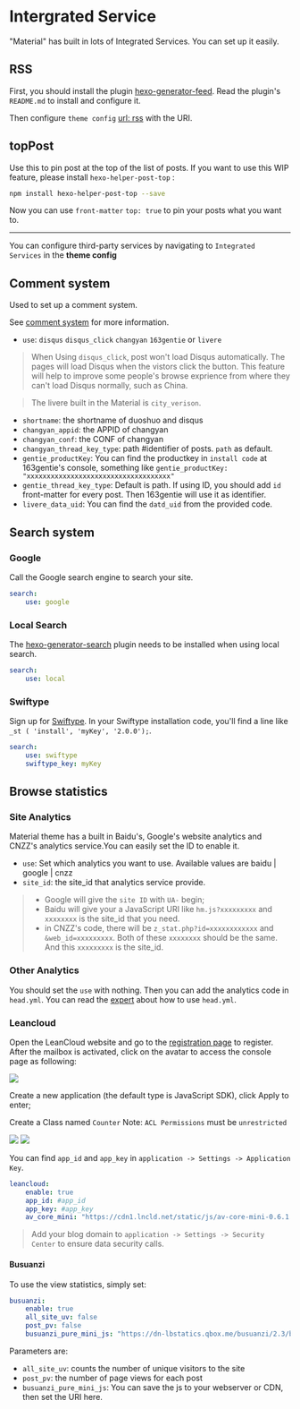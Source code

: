 # Intergrated Service

"Material" has built in lots of Integrated Services. You can set up it easily.

## RSS

First, you should install the plugin [hexo-generator-feed](https://github.com/hexojs/hexo-generator-feed). Read the plugin's `README.md` to install and configure it.

Then configure `theme config`  [url: rss](/en/intro/#url) with the URI.

## topPost

Use this to pin post at the top of the list of posts.
If you want to use this WIP feature, please install `hexo-helper-post-top` :

```bash
npm install hexo-helper-post-top --save
```

Now you can use `front-matter` `top: true` to pin your posts what you want to.

----

You can configure third-party services by navigating to `Integrated Services` in the **theme config**

## Comment system

Used to set up a comment system.

See [comment system](/en/services/#Comment-system) for more information.

- `use`: `disqus` `disqus_click` `changyan` `163gentie` or `livere`

> When Using `disqus_click`, post won't load Disqus automatically. The pages will load Disqus when the vistors click the button. This feature will help to improve some people's browse exprience from where they can't load Disqus normally, such as China.

> The livere built in the Material is `city_verison`.

- `shortname`: the shortname of duoshuo and disqus
- `changyan_appid`: the APPID of changyan
- `changyan_conf`: the CONF of changyan
- `changyan_thread_key_type`: path #identifier of posts. `path` as default.
- `gentie_productKey`: You can find the productkey in `install code` at 163gentie's console, something like `gentie_productKey: "xxxxxxxxxxxxxxxxxxxxxxxxxxxxxxxxxxxx"`
- `gentie_thread_key_type`: Default is path. If using ID, you should add `id` front-matter for every post. Then 163gentie will use it as identifier.
- `livere_data_uid`: You can find the `datd_uid` from the provided code.

## Search system

### Google

Call the Google search engine to search your site.

```yaml
search:
    use: google
```

### Local Search

The [hexo-generator-search](https://github.com/PaicHyperionDev/hexo-generator-search) plugin needs to be installed when using local search.

```yaml
search:
    use: local
```

### Swiftype

Sign up for [Swiftype](https://swiftype.com/). In your Swiftype installation code, you'll find a line like `_st ( 'install', 'myKey', '2.0.0');`.

```yaml
search:
    use: swiftype
    swiftype_key: myKey
```

## Browse statistics

### Site Analytics

Material theme has a built in Baidu's, Google's website analytics and CNZZ's analytics service.You can easily set the ID to enable it.

- `use`: Set which analytics you want to use.  Available values are baidu | google | cnzz
- `site_id`: the site_id that analytics service provide.

> - Google will give the `site ID` with `UA-` begin; 
> - Baidu will give your a JavaScript URI like `hm.js?xxxxxxxxx` and `xxxxxxxx` is the site_id that you need.
> - in CNZZ's code, there will be `z_stat.php?id=xxxxxxxxxxxx` and `&web_id=xxxxxxxxx`. Both of these `xxxxxxxx` should be the same. And this `xxxxxxxxx` is the site_id.

### Other Analytics

You should set the `use` with nothing. Then you can add the analytics code in `head.yml`. You can read the [expert](/en/expert/) about how to use `head.yml`.

### Leancloud

Open the LeanCloud website and go to the [registration page](https://leancloud.cn/login.html#/signup) to register. After the mailbox is activated, click on the avatar to access the console page as following:

![](https://qiniu.viosey.com/img/leancloud-config-1.png)

Create a new application (the default type is JavaScript SDK), click Apply to enter;

Create a Class named `Counter`
Note: `ACL Permissions` must be `unrestricted`

![](https://qiniu.viosey.com/img/leancloud-config-2.png)
![](https://qiniu.viosey.com/img/leancloud-config-3.png)

You can find `app_id` and `app_key` in `application -> Settings -> Application Key`.

```yaml
leancloud:
    enable: true
    app_id: #app_id
    app_key: #app_key
    av_core_mini: "https://cdn1.lncld.net/static/js/av-core-mini-0.6.1.js"
```

> Add your blog domain to `application -> Settings -> Security Center` to ensure data security calls.

#### Busuanzi

To use the view statistics, simply set:

```yaml
busuanzi:
    enable: true
    all_site_uv: false
    post_pv: false
    busuanzi_pure_mini_js: "https://dn-lbstatics.qbox.me/busuanzi/2.3/busuanzi.pure.mini.js"
```

Parameters are:

- `all_site_uv`: counts the number of unique visitors to the site
- `post_pv`: the number of page views for each post
- `busuanzi_pure_mini_js`: You can save the js to your webserver or CDN, then set the URI here.
